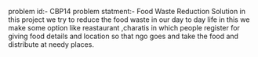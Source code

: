 problem id:- CBP14 
problem statment:- Food Waste Reduction Solution 
in this project we try to reduce the food waste in our day to day life in this we make 
some option like reastaurant ,charatis in which people register for giving food details 
and location so that ngo goes and take the food and distribute at needy places.
